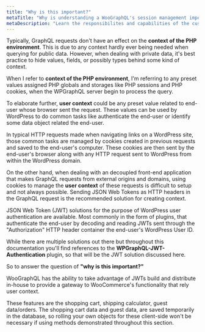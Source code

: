 ```yaml
---
title: "Why is this important?"
metaTitle: "Why is understanding a WooGraphQL's session management important? | WooGraphQL Docs | AxisTaylor"
metaDescription: "Learn the responsibilites and capabilities of the custom session handler WooGraphQL uses."
---
```


Typically, GraphQL requests don't have an effect on the **context of the PHP environment**. This is due to any context hardly ever being needed when querying for public data. However, when dealing with private data, it's best practice to hide values, fields, or possibly types behind some kind of context.

When I refer to **context of the PHP environment**, I'm referring to any preset values assigned PHP globals and storages like PHP sessions and PHP cookies, when the WPGraphQL server begin to process the query.

To elaborate further, **user context** could be any preset value related to end-user whose browser sent the request. These values can be used by WordPress to do common tasks like authenticate the end-user or identify some data object related the end-user.

In typical HTTP requests made when navigating links on a WordPress site, those common tasks are managed by cookies created in previous requests and saved to the end-user's computer. These cookies are then sent by the end-user's browser along with any HTTP request sent to WordPress from within the WordPress domain.

On the other hand, when dealing with an decoupled front-end application that makes GraphQL requests from external origins and domains, using cookies to manage the **user context** of these requests is difficult to setup and not always possible. Sending JSON Web Tokens as HTTP headers in the GraphQL request is the recommended solution for creating context.

JSON Web Token (JWT) solutions for the purpose of WordPress user authentication are available. Most commonly in the form of plugins, that authenticate the end-user by decoding and reading JWTs sent through the "Authorization" HTTP header container the end-user's WordPress User ID.

While there are multiple solutions out there but throughout this documentation you'll find references to the **WPGraphQL-JWT-Authentication** plugin, so that will be the JWT solution discussed here.

So to answer the question of **"why is this important?"**

WooGraphQL has the ability to take advantage of JWTs build and distribute in-house to provide a gateway to WooCommerce's functionality that rely user context.

These features are the shopping cart, shipping calculator, guest data/orders. The shopping cart data and guest data, are saved temporarily in the database, so rolling your own objects for these client-side won't be necessary if using methods demonstrated throughout this section.
